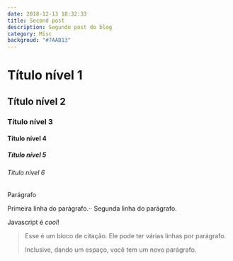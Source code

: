 ```yaml
---
date: 2018-12-13 18:32:33
title: Second post
description: Segundo post do blog
category: Misc
backgroud: "#7AAB13"
---
```


# Título nível 1

## Título nível 2

### Título nível 3

#### Título nível 4

##### Título nível 5

###### Título nível 6

Parágrafo

Primeira linha do parágrafo.··
Segunda linha do parágrafo.

Javascript é _cool_!

> Esse é um bloco de citação.
> Ele pode ter várias linhas por parágrafo.
>
> Inclusive, dando um espaço, você tem um novo parágrafo.
